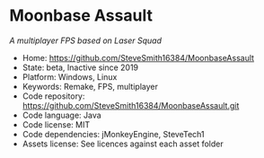 # Moonbase Assault

_A multiplayer FPS based on Laser Squad_

- Home: https://github.com/SteveSmith16384/MoonbaseAssault
- State: beta, Inactive since 2019
- Platform: Windows, Linux
- Keywords: Remake, FPS, multiplayer
- Code repository: https://github.com/SteveSmith16384/MoonbaseAssault.git
- Code language: Java
- Code license: MIT
- Code dependencies: jMonkeyEngine, SteveTech1
- Assets license: See licences against each asset folder

